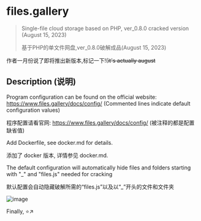 # files.gallery

> Single-file cloud storage based on PHP, ver_0.8.0 cracked version (August 15, 2023)
>
> 基于PHP的单文件网盘,ver_0.8.0破解成品(August 15, 2023)

作者一月份说了即将推出新版本,标记一下!(~~it's actually august~~

## Description (说明)

Program configuration can be found on the official website: <https://www.files.gallery/docs/config/> (Commented lines indicate default configuration values)

程序配置请看官网: <https://www.files.gallery/docs/config/> (被注释的都是配置缺省值)

Add Dockerfile, see docker.md for details.

添加了 docker 版本, 详情参见 docker.md.

The default configuration will automatically hide files and folders starting with "_" and "files.js" needed for cracking

默认配置会自动隐藏破解所需的“files.js”以及以“_”开头的文件和文件夹

![image](https://github.com/albaz64/files.gallery/assets/80263760/7eee15ba-76e5-483d-9e99-ddd8255433dc)

Finally, ⭐↗️
